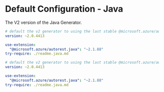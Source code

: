# Default Configuration - Java

The V2 version of the Java Generator.

``` yaml $(java) && $(preview) && !isRequested('@autorest/java')
# default the v2 generator to using the last stable @microsoft.azure/autorest-core 
version: ~2.0.4413

use-extension:
  "@microsoft.azure/autorest.java": "~2.1.88"
try-require: ./readme.java.md
```

``` yaml $(java) && !isRequested('@autorest/java')
# default the v2 generator to using the last stable @microsoft.azure/autorest-core 
version: ~2.0.4413

use-extension:
  "@microsoft.azure/autorest.java": "~2.1.88"
try-require: ./readme.java.md
```
